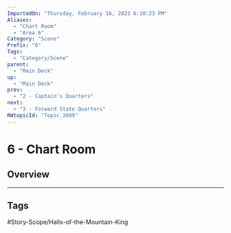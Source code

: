 ```yaml
---
ImportedOn: "Thursday, February 16, 2023 6:10:23 PM"
Aliases:
  - "Chart Room"
  - "Area 6"
Category: "Scene"
Prefix: "6"
Tags:
  - "Category/Scene"
parent:
  - "Main Deck"
up:
  - "Main Deck"
prev:
  - "2 - Captain's Quarters"
next:
  - "3 - Forward State Quarters"
RWtopicId: "Topic_2609"
---
```

# 6 - Chart Room
## Overview

---
## Tags
#Story-Scope/Halls-of-the-Mountain-King

